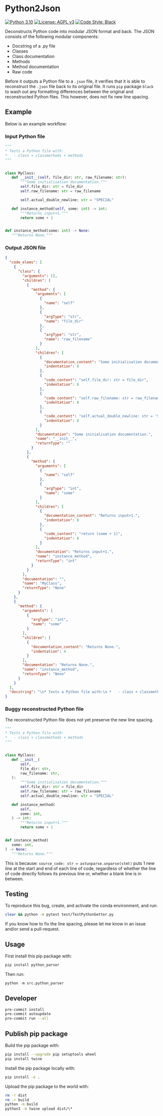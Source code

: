 # Python2Json

[![Python 3.10][python_badge]](https://www.python.org/downloads/release/python-3110/)
[![License: AGPL v3][agpl3_badge]](https://www.gnu.org/licenses/agpl-3.0)
[![Code Style: Black][black_badge]](https://github.com/ambv/black)

Deconstructs Python code into modular JSON format and back. The JSON consists
of the following modular components:

- Docstring of a .py file
- Classes
- Class documentation
- Methods
- Method documentation
- Raw code

Before it outputs a Python file to a `.json` file, it verifies that it is able
to reconstruct the `.json` file back to its original file. It runs `pip`
package `black` to wash out any formatting differences between the original and
reconstructed Python files. This however, does not fix new line spacing.

## Example

Below is an example workflow:

### Input Python file

```py
"""
* Tests a Python file with:
*   - class + classmethods + methods
"""


class MyClass:
   def __init__(self, file_dir: str, raw_filename: str):
       """Some initialisation documentation."""
       self.file_dir: str = file_dir
       self.raw_filename: str = raw_filename

       self.actual_double_newline: str = "SPECIAL"

   def instance_method(self, some: int) -> int:
       """Returns input+1."""
       return some + 1


def instance_method(some: int) -> None:
   """Returns None."""

```

### Output JSON file

```json
{
  "code_elems": [
    {
      "class": {
        "arguments": [],
        "children": [
          {
            "method": {
              "arguments": [
                {
                  "name": "self"
                },
                {
                  "argType": "str",
                  "name": "file_dir"
                },
                {
                  "argType": "str",
                  "name": "raw_filename"
                }
              ],
              "children": [
                {
                  "documentation_content": "Some initialisation documentation.",
                  "indentation": 8
                },
                {
                  "code_content": "self.file_dir: str = file_dir",
                  "indentation": 8
                },
                {
                  "code_content": "self.raw_filename: str = raw_filename",
                  "indentation": 8
                },
                {
                  "code_content": "self.actual_double_newline: str = 'SPECIAL'",
                  "indentation": 8
                }
              ],
              "documentation": "Some initialisation documentation.",
              "name": "__init__",
              "returnType": ""
            }
          },
          {
            "method": {
              "arguments": [
                {
                  "name": "self"
                },
                {
                  "argType": "int",
                  "name": "some"
                }
              ],
              "children": [
                {
                  "documentation_content": "Returns input+1.",
                  "indentation": 8
                },
                {
                  "code_content": "return (some + 1)",
                  "indentation": 8
                }
              ],
              "documentation": "Returns input+1.",
              "name": "instance_method",
              "returnType": "int"
            }
          }
        ],
        "documentation": "",
        "name": "MyClass",
        "returnType": "None"
      }
    },
    {
      "method": {
        "arguments": [
          {
            "argType": "int",
            "name": "some"
          }
        ],
        "children": [
          {
            "documentation_content": "Returns None.",
            "indentation": 4
          }
        ],
        "documentation": "Returns None.",
        "name": "instance_method",
        "returnType": "None"
      }
    }
  ],
  "docstring": "\n* Tests a Python file with:\n *   - class + classmethods + methods\n"
}
```

### Buggy reconstructed Python file

The reconstructed Python file does not yet preserve the new line spacing.

```py
"""
* Tests a Python file with:
*   - class + classmethods + methods
"""


class MyClass:
   def __init__(
       self,
       file_dir: str,
       raw_filename: str,
   ):
       """Some initialisation documentation."""
       self.file_dir: str = file_dir
       self.raw_filename: str = raw_filename
       self.actual_double_newline: str = "SPECIAL"

   def instance_method(
       self,
       some: int,
   ) -> int:
       """Returns input+1."""
       return some + 1


def instance_method(
   some: int,
) -> None:
   """Returns None."""
```

This is because:  `source_code: str = astunparse.unparse(stmt)` puts 1 new line
at the start and end of each line of code, regardless of whether the line of
code directly follows its previous line or, whether a blank line is in between.

## Testing

To reproduce this bug, create, and activate the conda environment, and run:

```sh
clear && python -m pytest test/TestPythonGetter.py
```

If you know how to fix the line spacing, please let me know in an issue
and/or send a pull-request.

## Usage

First install this pip package with:

```bash
pip install python_parser
```

Then run:

```py
python -m src.python_parser
```

## Developer

```bash
pre-commit install
pre-commit autoupdate
pre-commit run --all
```

## Publish pip package

Build the pip package with:

```bash
pip install --upgrade pip setuptools wheel
pip install twine
```

Install the pip package locally with:

```bash
pip install -e .
```

Upload the pip package to the world with:

```bash
rm -r dist
rm -r build
python -m build
python3 -m twine upload dist/\*
```

<!-- Un-wrapped URL's below (Mostly for Badges) -->

[agpl3_badge]: https://img.shields.io/badge/License-AGPL_v3-blue.svg
[black_badge]: https://img.shields.io/badge/code%20style-black-000000.svg
[python_badge]: https://img.shields.io/badge/python-3.6-blue.svg
